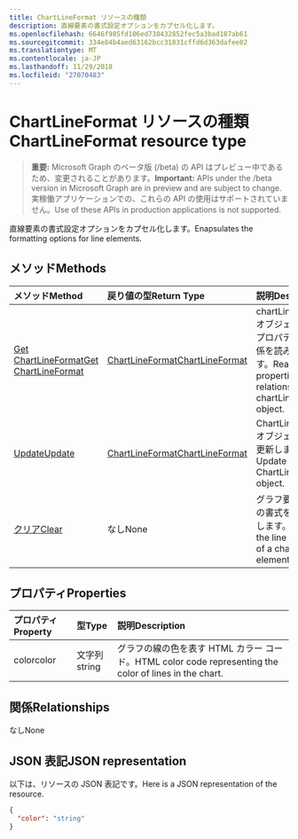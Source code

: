 ```yaml
---
title: ChartLineFormat リソースの種類
description: 直線要素の書式設定オプションをカプセル化します。
ms.openlocfilehash: 6646f985fd106ed738432852fec5a3bad187ab61
ms.sourcegitcommit: 334e84b4aed63162bcc31831cffd6d363dafee02
ms.translationtype: MT
ms.contentlocale: ja-JP
ms.lasthandoff: 11/29/2018
ms.locfileid: "27070483"
---
```

# <a name="chartlineformat-resource-type"></a><span data-ttu-id="2b3b0-103">ChartLineFormat リソースの種類</span><span class="sxs-lookup"><span data-stu-id="2b3b0-103">ChartLineFormat resource type</span></span>

> <span data-ttu-id="2b3b0-104">**重要:** Microsoft Graph のベータ版 (/beta) の API はプレビュー中であるため、変更されることがあります。</span><span class="sxs-lookup"><span data-stu-id="2b3b0-104">**Important:** APIs under the /beta version in Microsoft Graph are in preview and are subject to change.</span></span> <span data-ttu-id="2b3b0-105">実稼働アプリケーションでの、これらの API の使用はサポートされていません。</span><span class="sxs-lookup"><span data-stu-id="2b3b0-105">Use of these APIs in production applications is not supported.</span></span>

<span data-ttu-id="2b3b0-106">直線要素の書式設定オプションをカプセル化します。</span><span class="sxs-lookup"><span data-stu-id="2b3b0-106">Enapsulates the formatting options for line elements.</span></span>


## <a name="methods"></a><span data-ttu-id="2b3b0-107">メソッド</span><span class="sxs-lookup"><span data-stu-id="2b3b0-107">Methods</span></span>

| <span data-ttu-id="2b3b0-108">メソッド</span><span class="sxs-lookup"><span data-stu-id="2b3b0-108">Method</span></span>           | <span data-ttu-id="2b3b0-109">戻り値の型</span><span class="sxs-lookup"><span data-stu-id="2b3b0-109">Return Type</span></span>    |<span data-ttu-id="2b3b0-110">説明</span><span class="sxs-lookup"><span data-stu-id="2b3b0-110">Description</span></span>|
|:---------------|:--------|:----------|
|[<span data-ttu-id="2b3b0-111">Get ChartLineFormat</span><span class="sxs-lookup"><span data-stu-id="2b3b0-111">Get ChartLineFormat</span></span>](../api/chartlineformat-get.md) | [<span data-ttu-id="2b3b0-112">ChartLineFormat</span><span class="sxs-lookup"><span data-stu-id="2b3b0-112">ChartLineFormat</span></span>](chartlineformat.md) |<span data-ttu-id="2b3b0-113">chartLineFormat オブジェクトのプロパティと関係を読み取ります。</span><span class="sxs-lookup"><span data-stu-id="2b3b0-113">Read properties and relationships of chartLineFormat object.</span></span>|
|[<span data-ttu-id="2b3b0-114">Update</span><span class="sxs-lookup"><span data-stu-id="2b3b0-114">Update</span></span>](../api/chartlineformat-update.md) | [<span data-ttu-id="2b3b0-115">ChartLineFormat</span><span class="sxs-lookup"><span data-stu-id="2b3b0-115">ChartLineFormat</span></span>](chartlineformat.md) |<span data-ttu-id="2b3b0-116">ChartLineFormat オブジェクトを更新します。</span><span class="sxs-lookup"><span data-stu-id="2b3b0-116">Update ChartLineFormat object.</span></span> |
|[<span data-ttu-id="2b3b0-117">クリア</span><span class="sxs-lookup"><span data-stu-id="2b3b0-117">Clear</span></span>](../api/chartlineformat-clear.md)|<span data-ttu-id="2b3b0-118">なし</span><span class="sxs-lookup"><span data-stu-id="2b3b0-118">None</span></span>|<span data-ttu-id="2b3b0-119">グラフ要素の線の書式をクリアします。</span><span class="sxs-lookup"><span data-stu-id="2b3b0-119">Clear the line format of a chart element.</span></span>|

## <a name="properties"></a><span data-ttu-id="2b3b0-120">プロパティ</span><span class="sxs-lookup"><span data-stu-id="2b3b0-120">Properties</span></span>
| <span data-ttu-id="2b3b0-121">プロパティ</span><span class="sxs-lookup"><span data-stu-id="2b3b0-121">Property</span></span>     | <span data-ttu-id="2b3b0-122">型</span><span class="sxs-lookup"><span data-stu-id="2b3b0-122">Type</span></span>   |<span data-ttu-id="2b3b0-123">説明</span><span class="sxs-lookup"><span data-stu-id="2b3b0-123">Description</span></span>|
|:---------------|:--------|:----------|
|<span data-ttu-id="2b3b0-124">color</span><span class="sxs-lookup"><span data-stu-id="2b3b0-124">color</span></span>|<span data-ttu-id="2b3b0-125">文字列</span><span class="sxs-lookup"><span data-stu-id="2b3b0-125">string</span></span>|<span data-ttu-id="2b3b0-126">グラフの線の色を表す HTML カラー コード。</span><span class="sxs-lookup"><span data-stu-id="2b3b0-126">HTML color code representing the color of lines in the chart.</span></span>|

## <a name="relationships"></a><span data-ttu-id="2b3b0-127">関係</span><span class="sxs-lookup"><span data-stu-id="2b3b0-127">Relationships</span></span>
<span data-ttu-id="2b3b0-128">なし</span><span class="sxs-lookup"><span data-stu-id="2b3b0-128">None</span></span>


## <a name="json-representation"></a><span data-ttu-id="2b3b0-129">JSON 表記</span><span class="sxs-lookup"><span data-stu-id="2b3b0-129">JSON representation</span></span>

<span data-ttu-id="2b3b0-130">以下は、リソースの JSON 表記です。</span><span class="sxs-lookup"><span data-stu-id="2b3b0-130">Here is a JSON representation of the resource.</span></span>

<!-- {
  "blockType": "resource",
  "optionalProperties": [

  ],
  "@odata.type": "microsoft.graph.chartLineFormat"
}-->

```json
{
  "color": "string"
}

```

<!-- uuid: 8fcb5dbc-d5aa-4681-8e31-b001d5168d79
2015-10-25 14:57:30 UTC -->
<!-- {
  "type": "#page.annotation",
  "description": "ChartLineFormat resource",
  "keywords": "",
  "section": "documentation",
  "tocPath": ""
}-->